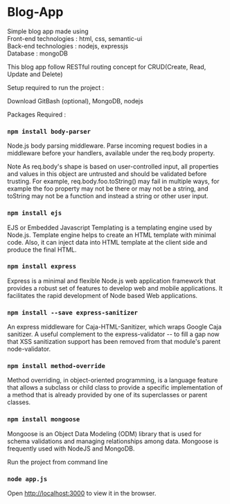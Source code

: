 <h1>Blog-App</h1>
Simple blog app made using
<div>Front-end technologies : html, css, semantic-ui</div> 
<div>Back-end technologies  : nodejs, expressjs</div>
<div>Database               : mongoDB</div>

This blog app follow RESTful routing concept
for CRUD(Create, Read, Update and Delete)

Setup required to run the project :

Download GitBash (optional), MongoDB, nodejs

Packages Required :

### `npm install body-parser`

Node.js body parsing middleware. Parse incoming request bodies in a middleware before your handlers, 
available under the req.body property.

Note As req.body's shape is based on user-controlled input, all properties and values in this object are untrusted and 
should be validated before trusting. For example, req.body.foo.toString() may fail in multiple ways, for example the foo 
property may not be there or may not be a string, and toString may not be a function and instead a string or other user input.

### `npm install ejs`

EJS or Embedded Javascript Templating is a templating engine used by Node.js. Template engine helps to create an HTML template 
with minimal code. Also, it can inject data into HTML template at the client side and produce the final HTML.

### `npm install express`

Express is a minimal and flexible Node.js web application framework that provides a robust set of features to develop web and 
mobile applications. It facilitates the rapid development of Node based Web applications.

### `npm install --save express-sanitizer`

An express middleware for Caja-HTML-Sanitizer, which wraps Google Caja sanitizer. A useful complement to the express-validator -- to 
fill a gap now that XSS sanitization support has been removed from that module's parent node-validator.

### `npm install method-override`

Method overriding, in object-oriented programming, is a language feature that allows a subclass or child class to provide a 
specific implementation of a method that is already provided by one of its superclasses or parent classes. 

### `npm install mongoose`

Mongoose is an Object Data Modeling (ODM) library that is used for schema validations and managing relationships among data. 
Mongoose is frequently used with NodeJS and MongoDB. 

Run the project from command line

### `node app.js`

Open [http://localhost:3000](http://localhost:3000) to view it in the browser.
